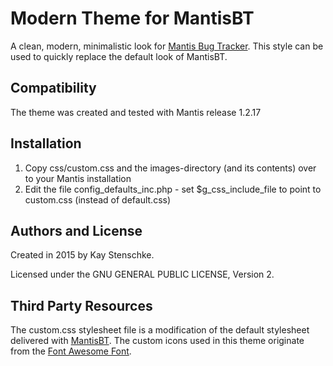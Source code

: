 Modern Theme for MantisBT
=========================

A clean, modern, minimalistic look for [Mantis Bug Tracker](https://www.mantisbt.org/).
This style can be used to quickly replace the default look of MantisBT.


Compatibility
-------------

The theme was created and tested with Mantis release 1.2.17


Installation
------------
1. Copy css/custom.css and the images-directory (and its contents) over to your Mantis installation
2. Edit the file config_defaults_inc.php - set $g_css_include_file to point to custom.css (instead of default.css)


Authors and License
-------------------

Created in 2015 by Kay Stenschke.

Licensed under the GNU GENERAL PUBLIC LICENSE, Version 2.


Third Party Resources
---------------------

The custom.css stylesheet file is a modification of the default stylesheet delivered with [MantisBT](https://www.mantisbt.org/).
The custom icons used in this theme originate from the [Font Awesome Font](https://github.com/FortAwesome/Font-Awesome).
